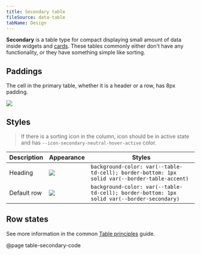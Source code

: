 ```yaml
---
title: Secondary table
fileSource: data-table
tabName: Design
---
```


**Secondary** is a table type for compact displaying small amount of data inside widgets and [cards](/components/card/). These tables commonly either don't have any functionality, or they have something simple like sorting.

## Paddings

The cell in the primary table, whether it is a header or a row, has 8px padding.

![](static/secondary-paddings.png)

## Styles

> If there is a sorting icon in the column, icon should be in active state and has `--icon-secondary-neutral-hover-active` color.

| Description | Appearance                   | Styles                                                                                        |
| ----------- | ---------------------------- | --------------------------------------------------------------------------------------------- |
| Heading     | ![](static/th-secondary.png) | `background-color: var(--table-td-cell); border-bottom: 1px solid var(--border-table-accent)` |
| Default row | ![](static/td-secondary.png) | `background-color: var(--table-td-cell); border-bottom: 1px solid var(--border-secondary)`    |

## Row states

See more information in the common [Table principles](/table-group/table/#a1c3dd) guide.

@page table-secondary-code
